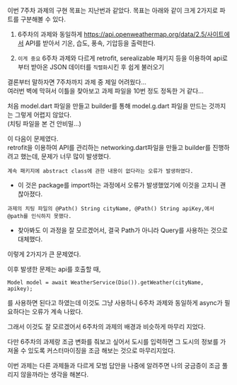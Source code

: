 이번 7주차 과제의 구현 목표는 지난번과 같았다.
목표는 아래와 같이 크게 2가지로 파트를 구분해볼 수 있다.

1. 6주차의 과제와 동일하게 https://api.openweathermap.org/data/2.5/사이트에서 API를 받아서 기온, 습도, 풍속, 기압등을 출력한다.

2. `이게 중요` 6주차 과제와 다르게 retrofit, serealizable 패키지 등을 이용하여 api로 부터 받아온 JSON 데이터를 `직렬화`시킨 후 쉽게 불러오기

결론부터 말하자면 7주차까지 과제 중 제일 어려웠다...  
여러번 벽에 막혀서 이틀을 찾아보고 과제 파일을 10번 정도 정독한 거 같다...

처음 model.dart 파일을 만들고 builder를 통해 model.g.dart 파일을 만드는 것까지는 그렇게 어렵지 않았다.  
(치팅 파일을 본 건 안비밀...)

이 다음이 문제였다.  
retrofit을 이용하여 API를 관리하는 networking.dart파일을 만들고 builder를 진행하려고 했는데, 문제가 너무 많이 발생했다.

`계속 패키지에 abstract class에 관한 내용이 없다라는 오류가 발생하였다.`

- 이 것은 package를 import하는 과정에서 오류가 발생했었기에 이것을 고치니 괜찮아졌다.

`과제의 치팅 파일의 @Path() String cityName, @Path() String apiKey,에서 @path를 인식하지 못했다.`

- 찾아봐도 이 과정을 잘 모르겠어서, 결국 Path가 아니라 Query를 사용하는 것으로 대체했다.

이렇게 2가지가 큰 문제였다.

이후 발생한 문제는 api를 호출할 때,

`Model model = await WeatherService(Dio()).getWeather(cityName, apikey);`

를 사용하면 된다고 하였는데 이것도 그냥 사용하니 6주차 과제와 동일하게 async가 필요하다는 오류가 계속 나왔다.

그래서 이것도 잘 모르겠어서 6주차의 과제의 배경과 비슷하게 마무리 지었다.

다만 6주차의 과제랑 조금 변화를 줘보고 싶어서 도시를 입력하면 그 도시의 정보를 가져올 수 있도록 커스터마이징을 조금 해보는 것으로 마무리지었다.

이번 과제는 다른 과제들과 다르게 모범 답안을 나중에 알려주면 나의 궁금증이 조금 풀리지 않을까라는 생각을 해본다.
